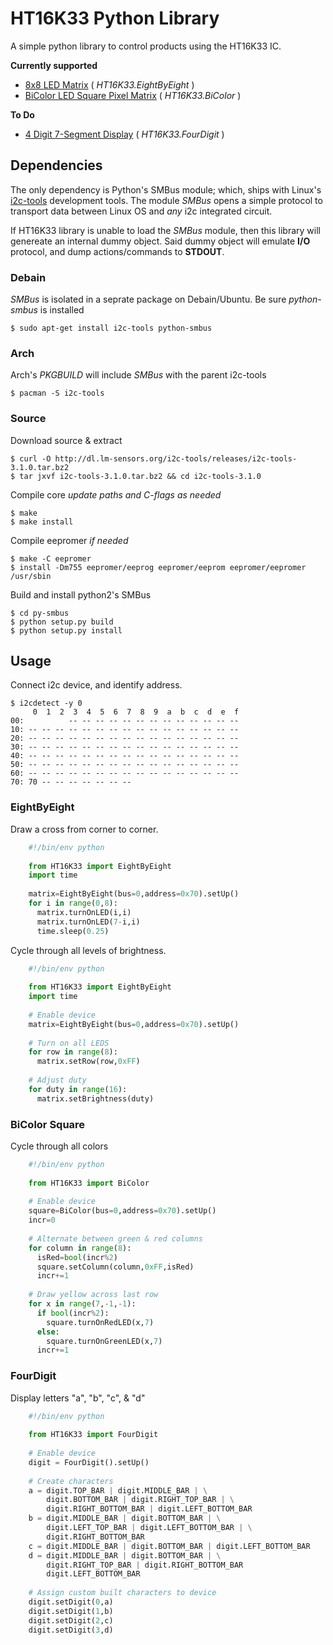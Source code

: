 # HT16K33 Python Library #

A simple python library to control products using the HT16K33 IC.

**Currently supported**

 + [8x8 LED Matrix](http://adafruit.com/products/872) ( _HT16K33.EightByEight_ )
 + [BiColor LED Square Pixel Matrix](http://adafruit.com/products/902) ( _HT16K33.BiColor_ )

**To Do**

 - [4 Digit 7-Segment Display](http://adafruit.com/products/878) ( _HT16K33.FourDigit_ )

## Dependencies

The only dependency is Python's SMBus module; which, ships with Linux's [i2c-tools][1] development tools. 
The module _SMBus_ opens a simple protocol to transport data between Linux OS and _any_ i2c integrated circuit.

If HT16K33 library is unable to load the _SMBus_ module, then this library will genereate an internal dummy object.
Said dummy object will emulate **I/O** protocol, and dump actions/commands to **STDOUT**.

### Debain

_SMBus_ is isolated in a seprate package on Debain/Ubuntu. Be sure _python-smbus_ is installed

    $ sudo apt-get install i2c-tools python-smbus

### Arch

Arch's _PKGBUILD_ will include _SMBus_ with the parent i2c-tools

    $ pacman -S i2c-tools

### Source

Download source & extract

    $ curl -O http://dl.lm-sensors.org/i2c-tools/releases/i2c-tools-3.1.0.tar.bz2
    $ tar jxvf i2c-tools-3.1.0.tar.bz2 && cd i2c-tools-3.1.0

Compile core _update paths and C-flags as needed_

    $ make 
    $ make install

Compile eepromer _if needed_

    $ make -C eepromer
    $ install -Dm755 eepromer/eeprog eepromer/eeprom eepromer/eepromer /usr/sbin

Build and install python2's SMBus

    $ cd py-smbus
    $ python setup.py build
    $ python setup.py install

## Usage

Connect i2c device, and identify address.

    $ i2cdetect -y 0
         0  1  2  3  4  5  6  7  8  9  a  b  c  d  e  f                             
    00:          -- -- -- -- -- -- -- -- -- -- -- -- --                             
    10: -- -- -- -- -- -- -- -- -- -- -- -- -- -- -- --                             
    20: -- -- -- -- -- -- -- -- -- -- -- -- -- -- -- --                             
    30: -- -- -- -- -- -- -- -- -- -- -- -- -- -- -- --                             
    40: -- -- -- -- -- -- -- -- -- -- -- -- -- -- -- --                             
    50: -- -- -- -- -- -- -- -- -- -- -- -- -- -- -- --                             
    60: -- -- -- -- -- -- -- -- -- -- -- -- -- -- -- --                             
    70: 70 -- -- -- -- -- -- --  

### EightByEight

Draw a cross from corner to corner.

```python
    #!/bin/env python
    
    from HT16K33 import EightByEight
    import time
    
    matrix=EightByEight(bus=0,address=0x70).setUp()
    for i in range(0,8):
      matrix.turnOnLED(i,i)
      matrix.turnOnLED(7-i,i)
      time.sleep(0.25)
```

Cycle through all levels of brightness.

```python
    #!/bin/env python
    
    from HT16K33 import EightByEight
    import time
    
    # Enable device
    matrix=EightByEight(bus=0,address=0x70).setUp()
      
    # Turn on all LEDS
    for row in range(8):
      matrix.setRow(row,0xFF)
    
    # Adjust duty 
    for duty in range(16):
      matrix.setBrightness(duty)
```

### BiColor Square

Cycle through all colors

```python
    #!/bin/env python
    
    from HT16K33 import BiColor
    
    # Enable device
    square=BiColor(bus=0,address=0x70).setUp()
    incr=0
    
    # Alternate between green & red columns
    for column in range(8):
      isRed=bool(incr%2)
      square.setColumn(column,0xFF,isRed)
      incr+=1
    
    # Draw yellow across last row
    for x in range(7,-1,-1):
      if bool(incr%2):
        square.turnOnRedLED(x,7)
      else:
        square.turnOnGreenLED(x,7)
      incr+=1
```

### FourDigit

Display letters "a", "b", "c", & "d"

```python
    #!/bin/env python
    
    from HT16K33 import FourDigit
    
    # Enable device
    digit = FourDigit().setUp()
    
    # Create characters
    a = digit.TOP_BAR | digit.MIDDLE_BAR | \
        digit.BOTTOM_BAR | digit.RIGHT_TOP_BAR | \
        digit.RIGHT_BOTTOM_BAR | digit.LEFT_BOTTOM_BAR
    b = digit.MIDDLE_BAR | digit.BOTTOM_BAR | \
        digit.LEFT_TOP_BAR | digit.LEFT_BOTTOM_BAR | \
        digit.RIGHT_BOTTOM_BAR
    c = digit.MIDDLE_BAR | digit.BOTTOM_BAR | digit.LEFT_BOTTOM_BAR
    d = digit.MIDDLE_BAR | digit.BOTTOM_BAR | \
        digit.RIGHT_TOP_BAR | digit.RIGHT_BOTTOM_BAR
        digit.LEFT_BOTTOM_BAR
    
    # Assign custom built characters to device
    digit.setDigit(0,a)
    digit.setDigit(1,b)
    digit.setDigit(2,c)
    digit.setDigit(3,d)
```

[1]:(http://dl.lm-sensors.org/i2c-tools/releases/i2c-tools-3.1.0.tar.bz2)